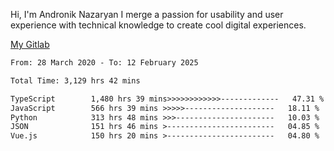 Hi, I'm Andronik Nazaryan
I merge a passion for usability and user experience with technical knowledge to create cool digital experiences.

[My Gitlab](https://gitlab.com/anridev24)

<!--START_SECTION:waka-->

```txt
From: 28 March 2020 - To: 12 February 2025

Total Time: 3,129 hrs 42 mins

TypeScript        1,480 hrs 39 mins>>>>>>>>>>>>-------------   47.31 %
JavaScript        566 hrs 39 mins >>>>>--------------------   18.11 %
Python            313 hrs 48 mins >>>----------------------   10.03 %
JSON              151 hrs 46 mins >------------------------   04.85 %
Vue.js            150 hrs 20 mins >------------------------   04.80 %
```

<!--END_SECTION:waka-->
